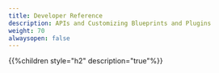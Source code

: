 ```yaml
---
title: Developer Reference
description: APIs and Customizing Blueprints and Plugins
weight: 70
alwaysopen: false
---
```


{{%children style="h2" description="true"%}}
